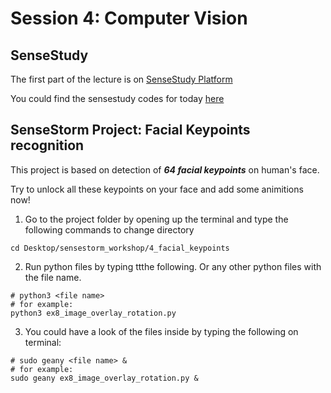 # Session 4: Computer Vision

## SenseStudy
The first part of the lecture is on [SenseStudy Platform](https://hk.study.sensetime.com/abc/portal/sign/login)

You could find the sensestudy codes for today [here](https://raw.githubusercontent.com/yzhang0301/codes/master/overlay.py)

## SenseStorm Project: Facial Keypoints recognition

This project is based on detection of ***64 facial keypoints*** on human's face. 

Try to unlock all these keypoints on your face and add some animitions now!

1. Go to the project folder by opening up the terminal and type the following commands to change directory
```
cd Desktop/sensestorm_workshop/4_facial_keypoints
```
2. Run python files by typing ttthe following. Or any other python files with the file name.
```
# python3 <file name>
# for example:
python3 ex8_image_overlay_rotation.py
```
3. You could have a look of the files inside by typing the following on terminal:
```
# sudo geany <file name> &
# for example:
sudo geany ex8_image_overlay_rotation.py &
```
